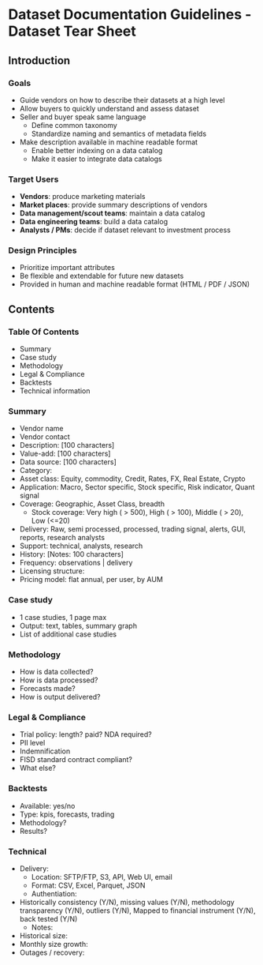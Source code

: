 # Dataset Documentation Guidelines - Dataset Tear Sheet

## Introduction

### Goals

* Guide vendors on how to describe their datasets at a high level
* Allow buyers to quickly understand and assess dataset
* Seller and buyer speak same language
	* Define common taxonomy 
	* Standardize naming and semantics of metadata fields
* Make description available in machine readable format
	* Enable better indexing on a data catalog
	* Make it easier to integrate data catalogs

### Target Users

* **Vendors**: produce marketing materials
* **Market places**: provide summary descriptions of vendors
* **Data management/scout teams**: maintain a data catalog
* **Data engineering teams**: build a data catalog  
* **Analysts / PMs**: decide if dataset relevant to investment process

### Design Principles

* Prioritize important attributes
* Be flexible and extendable for future new datasets
* Provided in human and machine readable format (HTML / PDF / JSON)

## Contents

### Table Of Contents

* Summary
* Case study
* Methodology
* Legal & Compliance
* Backtests
* Technical information

### Summary

* Vendor name
* Vendor contact
* Description: [100 characters]
* Value-add: [100 characters]
* Data source: [100 characters]
* Category: 
* Asset class: Equity, commodity, Credit, Rates, FX, Real Estate, Crypto
* Application: Macro, Sector specific, Stock specific, Risk indicator, Quant signal
* Coverage: Geographic, Asset Class, breadth
	* Stock coverage: Very high ( > 500), High ( > 100), Middle ( > 20), Low (<=20)
* Delivery: Raw, semi processed, processed, trading signal, alerts, GUI, reports, research analysts
* Support: technical, analysts, research
* History: [Notes: 100 characters]
* Frequency: observations | delivery 
* Licensing structure: 
* Pricing model: flat annual, per user, by AUM

### Case study

* 1 case studies, 1 page max
* Output: text, tables, summary graph
* List of additional case studies

### Methodology

* How is data collected?
* How is data processed?
* Forecasts made?
* How is output delivered?

### Legal & Compliance

* Trial policy: length? paid? NDA required?
* PII level
* Indemnification
* FISD standard contract compliant?
* What else?

### Backtests 

* Available: yes/no
* Type: kpis, forecasts, trading
* Methodology?
* Results?

### Technical 

* Delivery:
	* Location: SFTP/FTP,  S3, API, Web UI, email
	* Format: CSV, Excel, Parquet, JSON
	* Authentiation: 
* Historically consistency (Y/N), missing values (Y/N), methodology transparency (Y/N), outliers (Y/N), Mapped to financial instrument (Y/N), back tested (Y/N)
	* Notes: 
* Historical size:
* Monthly size growth:
* Outages / recovery: 
